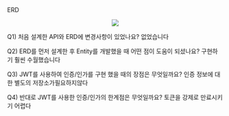 ERD
<p align="center">
  <img src="https://github.com/leegyeongsik/blog_v2/assets/67450537/b7962d91-83c4-401d-b2dc-23029e387fab">
</p>

Q1) 처음 설계한 API와 ERD에 변경사항이 있었나요? 
없었습니다

Q2) ERD를 먼저 설계한 후 Entity를 개발했을 때 어떤 점이 도움이 되셨나요?
구현하기 훨씬 수월했습니다   

Q3) JWT를 사용하여 인증/인가를 구현 했을 때의 장점은 무엇일까요?
인증 정보에 대한 별도의 저장소가필요하지않다 

Q4) 반대로 JWT를 사용한 인증/인가의 한계점은 무엇일까요?
토큰을 강제로 만료시키기 어렵다  

